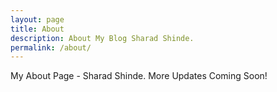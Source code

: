 ```yaml
---
layout: page
title: About
description: About My Blog Sharad Shinde. 
permalink: /about/
---
```


My About Page - Sharad Shinde.
More Updates Coming Soon!

